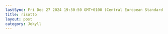 ```yaml
---
lastSync: Fri Dec 27 2024 19:50:50 GMT+0100 (Central European Standard Time)
title: risotto
layout: post
category: Jekyll
---
```

